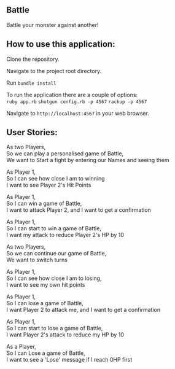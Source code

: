 Battle
------

Battle your monster against another!


How to use this application:
----------------------------

Clone the repository.  

Navigate to the project root directory.

Run `bundle install`

To run the application there are a couple of options:  
`ruby app.rb`
`shotgun config.rb -p 4567`
`rackup -p 4567`

Navigate to `http://localhost:4567` in your web browser.

User Stories:
-------------

As two Players,  
So we can play a personalised game of Battle,  
We want to Start a fight by entering our Names and seeing them  

As Player 1,  
So I can see how close I am to winning  
I want to see Player 2's Hit Points  

As Player 1,  
So I can win a game of Battle,  
I want to attack Player 2, and I want to get a confirmation  

As Player 1,  
So I can start to win a game of Battle,  
I want my attack to reduce Player 2's HP by 10  

As two Players,  
So we can continue our game of Battle,  
We want to switch turns  

As Player 1,  
So I can see how close I am to losing,  
I want to see my own hit points  

As Player 1,  
So I can lose a game of Battle,  
I want Player 2 to attack me, and I want to get a confirmation  

As Player 1,  
So I can start to lose a game of Battle,  
I want Player 2's attack to reduce my HP by 10  

As a Player,  
So I can Lose a game of Battle,  
I want to see a 'Lose' message if I reach 0HP first  

